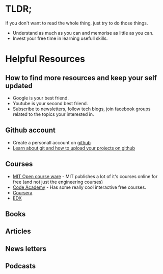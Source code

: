 # TLDR;
If you don't want to read the whole thing, just try to do those things.

- Understand as much as you can and memorise as little as you can.
- Invest your free time in learning usefull skills.

# Helpful Resources

## How to find more resources and keep your self updated
- Google is your best friend.
- Youtube is your second best friend.
- Subscribe to newsletters, follow tech blogs, join facebook groups related to the topics your interested in.

## Github account
- Create a personall account on [github](https://github.com/)
- [Learn about git and how to upload your projects on github](https://www.codecademy.com/learn/learn-git)

## Courses
- [MIT Open course ware](https://ocw.mit.edu/index.htm) - MIT publishes a lot of it's courses online for free (and not just the engineering courses)
- [Code Academy](https://www.codecademy.com/) - Has some really cool interactive free courses.
- [Coursera](https://www.coursera.org/)
- [EDX](https://www.edx.org/)

## Books
## Articles
## News letters
## Podcasts

